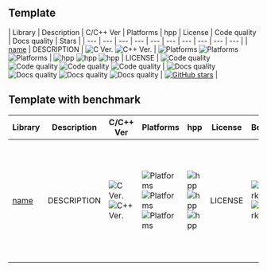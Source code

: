 ## Template

|  Library  |  Description  |  C/C++ Ver  |  Platforms | hpp  |  License  |  Code quality  |  Docs quality  |  Stars  |
| --- | --- | --- | --- | --- | --- | --- | --- | --- | --- |
| [name](https://github.com/AUTHOR_AND_REPOSITORY) | DESCRIPTION | ![C Ver.](https://img.shields.io/badge/C-ANSI%20C%20%7C%20C99%20%7C%20C11%20%7C%20C18%20%7C%20C2x%20%7C%20Embedded%20C-blue?style=flat-square) ![C++ Ver.](https://img.shields.io/badge/C%2B%2B-98%20%7C%2003%20%7C%2011%20%7C%2014%20%7C%2017%20%7C%2020-blue?style=flat-square) | ![Platforms](https://img.shields.io/badge/good-Win%20%7C%20Linux%20%7C%20OS%20X-success?style=flat-square) ![Platforms](https://img.shields.io/badge/moderate-Win%20%7C%20Linux%20%7C%20OS%20X-yellow?style=flat-square) ![Platforms](https://img.shields.io/badge/poor-Win%20%7C%20Linux%20%7C%20OS%20X-critical?style=flat-square) | ![hpp](https://img.shields.io/badge/-no-blue?style=flat-square) ![hpp](https://img.shields.io/badge/-yes-success?style=flat-square) ![hpp](https://img.shields.io/badge/-unknown-inactive?style=flat-square) | LICENSE | ![Code quality](https://img.shields.io/badge/-poor-critical?style=flat-square) ![Code quality](https://img.shields.io/badge/-moderate-yellow?style=flat-square) ![Code quality](https://img.shields.io/badge/-good-success?style=flat-square) ![Code quality](https://img.shields.io/badge/-unknown-inactive?style=flat-square) | ![Docs quality](https://img.shields.io/badge/-poor-critical?style=flat-square) ![Docs quality](https://img.shields.io/badge/-moderate-yellow?style=flat-square) ![Docs quality](https://img.shields.io/badge/-good-success?style=flat-square) ![Docs quality](https://img.shields.io/badge/-unknown-inactive?style=flat-square) | [![GitHub stars](https://img.shields.io/github/stars/AUTHOR_AND_REPOSITORY?style=flat-square)](https://github.com/AUTHOR_AND_REPOSITORY/stargazers/) |

## Template with benchmark

|  Library  |  Description  |  C/C++ Ver  |  Platforms | hpp  |  License  |  Benchmark  |  Code quality  |  Docs quality  |  Stars  |
| --- | --- | --- | --- | --- | --- | --- | --- | --- | --- |
| [name](https://github.com/AUTHOR_AND_REPOSITORY) | DESCRIPTION | ![C Ver.](https://img.shields.io/badge/C-ANSI%20C%20%7C%20C99%20%7C%20C11%20%7C%20C18%20%7C%20C2x%20%7C%20Embedded%20C-blue?style=flat-square) ![C++ Ver.](https://img.shields.io/badge/C%2B%2B-98%20%7C%2003%20%7C%2011%20%7C%2014%20%7C%2017%20%7C%2020-blue?style=flat-square) | ![Platforms](https://img.shields.io/badge/good-Win%20%7C%20Linux%20%7C%20OS%20X-success?style=flat-square) ![Platforms](https://img.shields.io/badge/moderate-Win%20%7C%20Linux%20%7C%20OS%20X-yellow?style=flat-square) ![Platforms](https://img.shields.io/badge/poor-Win%20%7C%20Linux%20%7C%20OS%20X-critical?style=flat-square) | ![hpp](https://img.shields.io/badge/-no-blue?style=flat-square) ![hpp](https://img.shields.io/badge/-yes-success?style=flat-square) ![hpp](https://img.shields.io/badge/-unknown-inactive?style=flat-square) | LICENSE | ![Benchmark](https://img.shields.io/badge/-yes-success?style=flat-square) ![Benchmark](https://img.shields.io/badge/-no-yellow?style=flat-square) | ![Code quality](https://img.shields.io/badge/-poor-critical?style=flat-square) ![Code quality](https://img.shields.io/badge/-moderate-yellow?style=flat-square) ![Code quality](https://img.shields.io/badge/-good-success?style=flat-square) ![Code quality](https://img.shields.io/badge/-unknown-inactive?style=flat-square) | ![Docs quality](https://img.shields.io/badge/-poor-critical?style=flat-square) ![Docs quality](https://img.shields.io/badge/-moderate-yellow?style=flat-square) ![Docs quality](https://img.shields.io/badge/-good-success?style=flat-square) ![Docs quality](https://img.shields.io/badge/-unknown-inactive?style=flat-square) | [![GitHub stars](https://img.shields.io/github/stars/AUTHOR_AND_REPOSITORY?style=flat-square)](https://github.com/AUTHOR_AND_REPOSITORY/stargazers/) |
